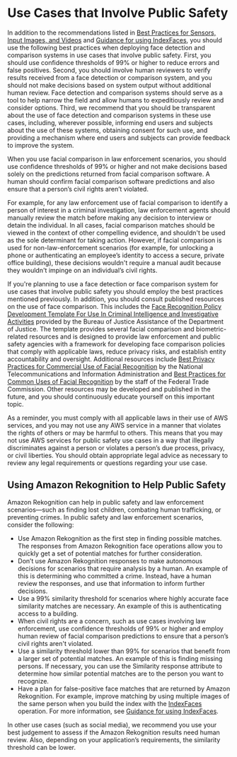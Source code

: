 # Use Cases that Involve Public Safety<a name="considerations-public-safety-use-cases"></a>

 In addition to the recommendations listed in [Best Practices for Sensors, Input Images, and Videos](best-practices.md) and [Guidance for using IndexFaces](collections.md#guidance-index-faces), you should use the following best practices when deploying face detection and comparison systems in use cases that involve public safety\. First, you should use confidence thresholds of 99% or higher to reduce errors and false positives\. Second, you should involve human reviewers to verify results received from a face detection or comparison system, and you should not make decisions based on system output without additional human review\. Face detection and comparison systems should serve as a tool to help narrow the field and allow humans to expeditiously review and consider options\. Third, we recommend that you should be transparent about the use of face detection and comparison systems in these use cases, including, wherever possible, informing end users and subjects about the use of these systems, obtaining consent for such use, and providing a mechanism where end users and subjects can provide feedback to improve the system\.

When you use facial comparison in law enforcement scenarios, you should use confidence thresholds of 99% or higher and not make decisions based solely on the predictions returned from facial comparison software\. A human should confirm facial comparison software predictions and also ensure that a person’s civil rights aren’t violated\. 

For example, for any law enforcement use of facial comparison to identify a person of interest in a criminal investigation, law enforcement agents should manually review the match before making any decision to interview or detain the individual\. In all cases, facial comparison matches should be viewed in the context of other compelling evidence, and shouldn't be used as the sole determinant for taking action\. However, if facial comparison is used for non\-law\-enforcement scenarios \(for example, for unlocking a phone or authenticating an employee’s identity to access a secure, private office building\), these decisions wouldn't require a manual audit because they wouldn't impinge on an individual’s civil rights\.

If you're planning to use a face detection or face comparison system for use cases that involve public safety you should employ the best practices mentioned previously\. In addition, you should consult published resources on the use of face comparison\. This includes the [Face Recognition Policy Development Template For Use In Criminal Intelligence and Investigative Activities](https://www.bja.gov/Publications/Face-Recognition-Policy-Development-Template-508-compliant.pdf) provided by the Bureau of Justice Assistance of the Department of Justice\. The template provides several facial comparison and biometric\-related resources and is designed to provide law enforcement and public safety agencies with a framework for developing face comparison policies that comply with applicable laws, reduce privacy risks, and establish entity accountability and oversight\. Additional resources include [ Best Privacy Practices for Commercial Use of Facial Recognition](https://www.ntia.doc.gov/files/ntia/publications/privacy_best_practices_recommendations_for_commercial_use_of_facial_recogntion.pdf) by the National Telecommunications and Information Administration and [ Best Practices for Common Uses of Facial Recognition](https://www.ftc.gov/sites/default/files/documents/reports/facing-facts-best-practices-common-uses-facial-recognition-technologies/121022facialtechrpt.pdf) by the staff of the Federal Trade Commission\. Other resources may be developed and published in the future, and you should continuously educate yourself on this important topic\.

As a reminder, you must comply with all applicable laws in their use of AWS services, and you may not use any AWS service in a manner that violates the rights of others or may be harmful to others\. This means that you may not use AWS services for public safety use cases in a way that illegally discriminates against a person or violates a person’s due process, privacy, or civil liberties\. You should obtain appropriate legal advice as necessary to review any legal requirements or questions regarding your use case\. 

## Using Amazon Rekognition to Help Public Safety<a name="public-safety"></a>

Amazon Rekognition can help in public safety and law enforcement scenarios—such as finding lost children, combating human trafficking, or preventing crimes\. In public safety and law enforcement scenarios, consider the following:
+ Use Amazon Rekognition as the first step in finding possible matches\. The responses from Amazon Rekognition face operations allow you to quickly get a set of potential matches for further consideration\.
+ Don’t use Amazon Rekognition responses to make autonomous decisions for scenarios that require analysis by a human\. An example of this is determining who committed a crime\. Instead, have a human review the responses, and use that information to inform further decisions\.
+ Use a 99% similarity threshold for scenarios where highly accurate face similarity matches are necessary\. An example of this is authenticating access to a building\.
+ When civil rights are a concern, such as use cases involving law enforcement, use confidence thresholds of 99% or higher and employ human review of facial comparison predictions to ensure that a person’s civil rights aren't violated\.
+ Use a similarity threshold lower than 99% for scenarios that benefit from a larger set of potential matches\. An example of this is finding missing persons\. If necessary, you can use the Similarity response attribute to determine how similar potential matches are to the person you want to recognize\. 
+ Have a plan for false\-positive face matches that are returned by Amazon Rekognition\. For example, improve matching by using multiple images of the same person when you build the index with the [IndexFaces](API_IndexFaces.md) operation\. For more information, see [Guidance for using IndexFaces](collections.md#guidance-index-faces)\.

In other use cases \(such as social media\), we recommend you use your best judgement to assess if the Amazon Rekognition results need human review\. Also, depending on your application’s requirements, the similarity threshold can be lower\. 